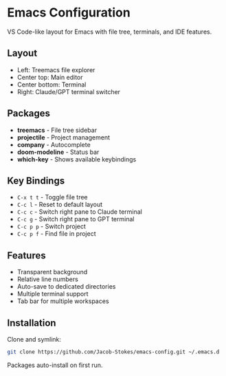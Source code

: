 # Emacs Configuration

VS Code-like layout for Emacs with file tree, terminals, and IDE features.

## Layout

- Left: Treemacs file explorer
- Center top: Main editor
- Center bottom: Terminal
- Right: Claude/GPT terminal switcher

## Packages

- **treemacs** - File tree sidebar
- **projectile** - Project management
- **company** - Autocomplete
- **doom-modeline** - Status bar
- **which-key** - Shows available keybindings

## Key Bindings

- `C-x t t` - Toggle file tree
- `C-c l` - Reset to default layout
- `C-c c` - Switch right pane to Claude terminal
- `C-c g` - Switch right pane to GPT terminal
- `C-c p p` - Switch project
- `C-c p f` - Find file in project

## Features

- Transparent background
- Relative line numbers
- Auto-save to dedicated directories
- Multiple terminal support
- Tab bar for multiple workspaces

## Installation

Clone and symlink:
```bash
git clone https://github.com/Jacob-Stokes/emacs-config.git ~/.emacs.d
```

Packages auto-install on first run.